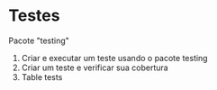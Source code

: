 # Testes

Pacote "testing"

1) Criar e executar um teste usando o pacote testing
2) Criar um teste e verificar sua cobertura
3) Table tests
